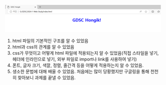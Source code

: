 ![week1.png](/img/week1.png)

1. html 파일의 기본적인 구조를 알 수 있었음
2. html과 css의 관계를 알 수 있었음    
3. css가 무엇이고 어떻게 html 파일에 적용되는지 알 수 있었음(직접 스타일을 넣기, 헤더에 인라인으로 넣기, 외부 파일로 import나 link를 사용하여 넣기)    
4. 폰트, 글자 크기, 색깔, 정렬, 줄간격 등을 어떻게 적용하는지 알 수 있었음.    
5. 생소한 문법에 대해 배울 수 있었음. 처음에는 많이 당황했지만 구글링을 통해 천천히 찾아보니 과제를 끝낼 수 있었음.     
